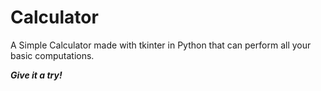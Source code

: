 # Calculator

A Simple Calculator made with tkinter in Python that can perform all your basic computations.

***Give it a try!***
